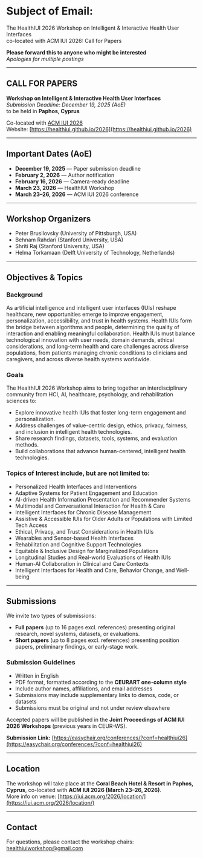 # Subject of Email:  
The HealthIUI 2026 Workshop on Intelligent & Interactive Health User Interfaces  
co-located with ACM IUI 2026: Call for Papers  

**Please forward this to anyone who might be interested**  
*Apologies for multiple postings*  

---

## CALL FOR PAPERS  
**Workshop on Intelligent & Interactive Health User Interfaces**  
*Submission Deadline: December 19, 2025 (AoE)*  
to be held in **Paphos, Cyprus**  

Co-located with [ACM IUI 2026](https://iui.acm.org/2026)  
Website: [https://healthiui.github.io/2026](https://healthiui.github.io/2026)  

---

## Important Dates (AoE)  
- **December 19, 2025** — Paper submission deadline  
- **February 2, 2026** — Author notification  
- **February 16, 2026** — Camera-ready deadline  
- **March 23, 2026** — HealthIUI Workshop  
- **March 23–26, 2026** — ACM IUI 2026 conference  

---

## Workshop Organizers  
- Peter Brusilovsky (University of Pittsburgh, USA)  
- Behnam Rahdari (Stanford University, USA)  
- Shriti Raj (Stanford University, USA)  
- Helma Torkamaan (Delft University of Technology, Netherlands)  

---

## Objectives & Topics  

### Background  
 As artificial intelligence and intelligent user interfaces (IUIs) reshape healthcare, new opportunities emerge to improve engagement, personalization, accessibility, and trust in health systems.  Health IUIs form the bridge between algorithms and people, determining the quality of interaction and enabling meaningful collaboration. Health IUIs must balance technological innovation with user needs, domain demands, ethical considerations, and long-term health and care challenges across diverse populations, from patients managing chronic conditions to clinicians and caregivers, and across diverse health systems worldwide.

### Goals  
The HealthIUI 2026 Workshop aims to bring together an interdisciplinary community from HCI, AI, healthcare, psychology, and rehabilitation sciences to:  
- Explore innovative health IUIs that foster long-term engagement and personalization.  
- Address challenges of value-centric design, ethics, privacy, fairness, and inclusion in intelligent health technologies.
- Share research findings, datasets, tools, systems, and evaluation methods.  
- Build collaborations that advance human-centered, intelligent health technologies.  

### Topics of Interest include, but are not limited to:  
- Personalized Health Interfaces and Interventions  
- Adaptive Systems for Patient Engagement and Education  
- AI-driven Health Information Presentation and Recommender Systems  
- Multimodal and Conversational Interaction for Health & Care  
- Intelligent Interfaces for Chronic Disease Management  
- Assistive & Accessible IUIs for Older Adults or Populations with Limited Tech Access  
- Ethical, Privacy, and Trust Considerations in Health IUIs  
- Wearables and Sensor-based Health Interfaces  
- Rehabilitation and Cognitive Support Technologies  
- Equitable & Inclusive Design for Marginalized Populations  
- Longitudinal Studies and Real-world Evaluations of Health IUIs  
- Human-AI Collaboration in Clinical and Care Contexts  
- Intelligent Interfaces for Health and Care, Behavior Change, and Well-being


---

## Submissions  

We invite two types of submissions:  
- **Full papers** (up to 16 pages excl. references) presenting original research, novel systems, datasets, or evaluations.  
- **Short papers** (up to 8 pages excl. references) presenting position papers, preliminary findings, or early-stage work.  

### Submission Guidelines  
- Written in English  
- PDF format, formatted according to the **CEURART one-column style**  
- Include author names, affiliations, and email addresses  
- Submissions may include supplementary links to demos, code, or datasets  
- Submissions must be original and not under review elsewhere  

Accepted papers will be published in the **Joint Proceedings of ACM IUI 2026 Workshops** (previous years in CEUR-WS).  

 **Submission Link:** [https://easychair.org/conferences/?conf=healthiui26](https://easychair.org/conferences/?conf=healthiui26)  

---

## Location  
The workshop will take place at the **Coral Beach Hotel & Resort in Paphos, Cyprus**, co-located with **ACM IUI 2026 (March 23–26, 2026)**.  
More info on venue: [https://iui.acm.org/2026/location/](https://iui.acm.org/2026/location/)  

---

## Contact  
For questions, please contact the workshop chairs:  
 healthiuiworkshop@gmail.com  

